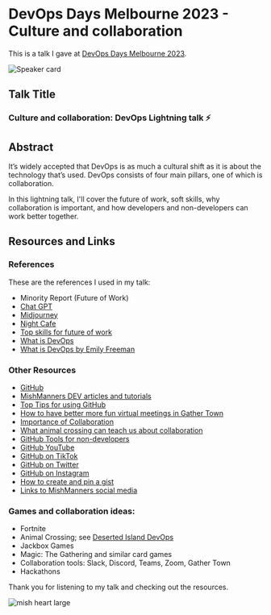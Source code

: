 # DevOps Days Melbourne 2023 - Culture and collaboration

This is a talk I gave at [DevOps Days Melbourne 2023]([https://desertedislanddevops.com/](https://devopsdays.org/events/2023-melbourne/welcome/)).

![Speaker card](https://user-images.githubusercontent.com/36594527/225210561-ee94c5e6-b5dd-4a25-91de-866910799b72.jpg)

## Talk Title

### Culture and collaboration: DevOps Lightning talk ⚡

## Abstract

It’s widely accepted that DevOps is as much a cultural shift as it is about the technology that’s used. DevOps consists of four main pillars, one of which is collaboration.

In this lightning talk, I'll cover the future of work, soft skills, why collaboration is important, and how developers and non-developers can work better together.

## Resources and Links

### References

These are the references I used in my talk:

- Minority Report (Future of Work)
- [Chat GPT](https://chat-gpt.org/)
- [Midjourney](https://www.midjourney.com/)
- [Night Cafe](https://creator.nightcafe.studio/studio)
- [Top skills for future of work](https://learning.linkedin.com/blog/top-skills/the-skills-companies-need-most-in-2020and-how-to-learn-them)
- [What is DevOps](https://dev.to/mishmanners/the-pillars-of-devops-what-is-a-devops-engineer-3i8m)
- [What is DevOps by Emily Freeman](https://youtu.be/kBV8gPVZNEE)

### Other Resources

- [GitHub](https://github.com)
- [MishManners DEV articles and tutorials](https://dev.to/mishmanners)
- [Top Tips for using GitHub](https://dev.to/mishmanners/top-tips-for-using-github-l4m)
- [How to have better more fun virtual meetings in Gather Town](https://dev.to/mishmanners/how-to-have-better-more-fun-virtual-meetings-with-gather-town-cn9)
- [Importance of Collaboration](https://dev.to/mishmanners/the-importance-of-collaboration-a-devops-pillar-253d)
- [What animal crossing can teach us about collaboration](https://dev.to/mishmanners/drop-the-code-for-just-a-moment-what-animal-crossing-can-teach-you-about-teamwork-50e7)
- [GitHub Tools for non-developers](https://dev.to/mishmanners/githubs-non-code-features-exploring-more-of-github-and-encouraging-your-non-dev-friends-1j1l)
- [GitHub YouTube](https://youtube.com/c/github)
- [GitHub on TikTok](https://tiktok.com/github)
- [GitHub on Twitter](https://twitter.com/github)
- [GitHub on Instagram](https://instagram.com/github)
- [How to create and pin a gist](https://dev.to/mishmanners/how-to-create-and-pin-a-gist-on-github-16p0)
- [Links to MishManners social media](https://mishmanners.info)

### Games and collaboration ideas:

- Fortnite
- Animal Crossing; see [Deserted Island DevOps](https://desertedisland.club/)
- Jackbox Games
- Magic: The Gathering and similar card games
- Collaboration tools: Slack, Discord, Teams, Zoom, Gather Town
- Hackathons

Thank you for listening to my talk and checking out the resources.

![mish heart large](https://user-images.githubusercontent.com/36594527/195619762-82827b2e-bfdd-49b6-b8df-5b9e15f4f044.png)

